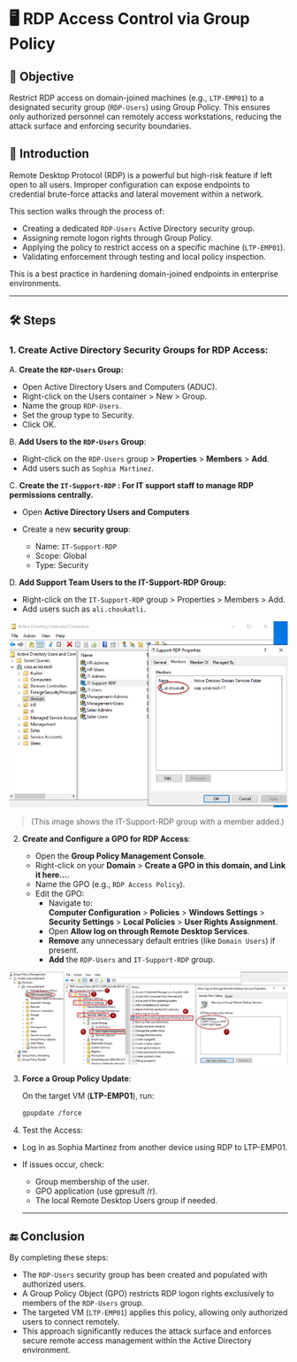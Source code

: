 # 🖥️ RDP Access Control via Group Policy

## 🎯 Objective

Restrict RDP access on domain-joined machines (e.g., `LTP-EMP01`) to a designated security group (`RDP-Users`) using Group Policy. This ensures only authorized personnel can remotely access workstations, reducing the attack surface and enforcing security boundaries.

## 📝 Introduction

Remote Desktop Protocol (RDP) is a powerful but high-risk feature if left open to all users. Improper configuration can expose endpoints to credential brute-force attacks and lateral movement within a network.

This section walks through the process of:
- Creating a dedicated `RDP-Users` Active Directory security group.
- Assigning remote logon rights through Group Policy.
- Applying the policy to restrict access on a specific machine (`LTP-EMP01`).
- Validating enforcement through testing and local policy inspection.

This is a best practice in hardening domain-joined endpoints in enterprise environments.

---

## 🛠️ Steps

### 1. Create Active Directory Security Groups for RDP Access:
   
A. **Create the `RDP-Users` Group:**

  * Open Active Directory Users and Computers (ADUC).
  * Right-click on the Users container > New > Group.
  * Name the group `RDP-Users`.
  * Set the group type to Security.
  * Click OK.


B. **Add Users to the `RDP-Users` Group**:

   - Right-click on the `RDP-Users` group > **Properties** > **Members** > **Add**.
   - Add users such as `Sophia Martinez`.
  

C. **Create the `IT-Support-RDP` : For IT support staff to manage RDP permissions centrally.**

- Open **Active Directory Users and Computers**
- Create a new **security group**:
  
   * Name: `IT-Support-RDP`
   * Scope: Global
   * Type: Security

D. **Add Support Team Users to the IT-Support-RDP Group:**

* Right-click on the `IT-Support-RDP` group > Properties > Members > Add.
* Add users such as `ali.choukatli`.

![RDP-Member](https://github.com/AliChoukatli/CyberShield-Enterprise/blob/main/Screenshots/Phase%20%203/RDP_groupe.png)

>(This image shows the IT-Support-RDP group with a member added.)

2. **Create and Configure a GPO for RDP Access**:

   - Open the **Group Policy Management Console**.
   - Right-click on your **Domain** > **Create a GPO in this domain, and Link it here...**.
   - Name the GPO (e.g., `RDP Access Policy`).
   - Edit the GPO:
     - Navigate to:  
       **Computer Configuration** > **Policies** > **Windows Settings** >  
       **Security Settings** > **Local Policies** > **User Rights Assignment**.
     - Open **Allow log on through Remote Desktop Services**.
     - **Remove** any unnecessary default entries (like `Domain Users`) if present.
     - **Add** the `RDP-Users` and  `IT-Support-RDP` group.
    
  ![RDP-policy](https://github.com/AliChoukatli/CyberShield-Enterprise/blob/main/02_AD_Integration_User_Management/Screenshots/RDP_Policy.png)

3. **Force a Group Policy Update**:

   On the target VM (**LTP-EMP01**), run:

   ```bash
   gpupdate /force
   ```

4. Test the Access:

 - Log in as Sophia Martinez from another device using RDP to LTP-EMP01.
   
 - If issues occur, check:
   - Group membership of the user.
   - GPO application (use gpresult /r).
   - The local Remote Desktop Users group if needed.
  
   ---

## 🔚 Conclusion

By completing these steps:

- The `RDP-Users` security group has been created and populated with authorized users.
- A Group Policy Object (GPO) restricts RDP logon rights exclusively to members of the `RDP-Users` group.
- The targeted VM (`LTP-EMP01`) applies this policy, allowing only authorized users to connect remotely.
- This approach significantly reduces the attack surface and enforces secure remote access management within the Active Directory environment. 
